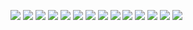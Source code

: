 ![](1.keychain.conf.png)
![](2.keychain.conf.cert.png)
![](3.keychain.csr.png)
![](4.keychain.csr.cert.png)
![](5.keychain.csr.file.png)
![](6.keychain.csr.keyspec.png)
![](7.keychain.csr.done.png)
![](8.adc.cert.png)
![](9.adc.cert.ios.png)
![](10.adc.cert.csr.png)
![](11.adc.cert.csr.upload.confirm.png)
![](11.adc.cert.csr.upload.png)
![](12.adc.cert.download.png)
![](13.keychain.cert.registred.png)
